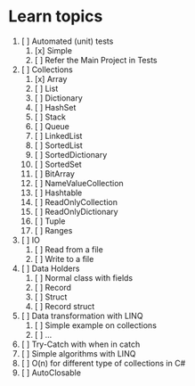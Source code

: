 # Learn topics

1. [ ] Automated (unit) tests
   1. [x] Simple
   2. [ ] Refer the Main Project in Tests
2. [ ] Collections
   1. [x] Array
   2. [ ] List
   3. [ ] Dictionary
   4. [ ] HashSet
   5. [ ] Stack
   6. [ ] Queue
   7. [ ] LinkedList
   8. [ ] SortedList
   9. [ ] SortedDictionary
   10. [ ] SortedSet
   11. [ ] BitArray
   12. [ ] NameValueCollection
   13. [ ] Hashtable
   14. [ ] ReadOnlyCollection
   15. [ ] ReadOnlyDictionary
   16. [ ] Tuple
   17. [ ] Ranges
3. [ ] IO
   1. [ ] Read from a file
   2. [ ] Write to a file
4. [ ] Data Holders
   1. [ ] Normal class with fields
   2. [ ] Record
   3. [ ] Struct
   4. [ ] Record struct
5. [ ] Data transformation with LINQ
   1. [ ] Simple example on collections
   2. [ ] ...
6. [ ] Try-Catch with when in catch
7. [ ] Simple algorithms with LINQ
8. [ ] O(n) for different type of collections in C#
9. [ ] AutoClosable